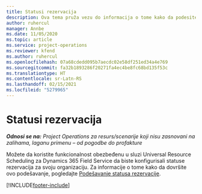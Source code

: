 ```yaml
---
title: Statusi rezervacija
description: Ova tema pruža vezu do informacija o tome kako da podesite statuse rezervacija za uslugu Project Operations.
author: ruhercul
manager: Annbe
ms.date: 11/05/2020
ms.topic: article
ms.service: project-operations
ms.reviewer: kfend
ms.author: ruhercul
ms.openlocfilehash: 07a68cdedd095b7aecdc02e58df251ed34a4e769
ms.sourcegitcommit: fa32b1893286f20271fa4ec4be8fc68bd135f53c
ms.translationtype: HT
ms.contentlocale: sr-Latn-RS
ms.lasthandoff: 02/15/2021
ms.locfileid: "5279965"
---
```

# <a name="booking-statuses"></a>Statusi rezervacija

_**Odnosi se na:** Project Operations za resurs/scenarije koji nisu zasnovani na zalihama, laganu primenu – od pogodbe do profakture_

Možete da koristite funkcionalnost obezbeđenu u sluzi Universal Resource Scheduling za Dynamics 365 Field Service da biste konfigurisali statuse rezervacija za svoju organizaciju. Za informacije o tome kako da dovršite ovo podešavanje, pogledajte [Podešavanje statusa rezervacije](https://docs.microsoft.com/dynamics365/field-service/set-up-booking-statuses).


[!INCLUDE[footer-include](../includes/footer-banner.md)]